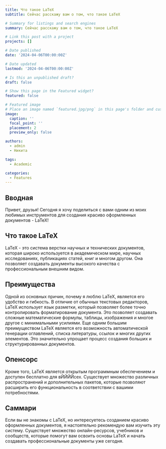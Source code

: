 ```yaml
---
title: Что такое LaTeX
subtitle: Сейчас расскажу вам о том, что такое LaTeX

# Summary for listings and search engines
summary: Сейчас расскажу вам о том, что такое LaTeX

# Link this post with a project
projects: []

# Date published
date: '2024-04-06T00:00:00Z'

# Date updated
lastmod: '2024-04-06T00:00:00Z'

# Is this an unpublished draft?
draft: false

# Show this page in the Featured widget?
featured: false

# Featured image
# Place an image named `featured.jpg/png` in this page's folder and customize its options here.
image:
  caption: ''
  focal_point: ''
  placement: 2
  preview_only: false

authors:
  - admin
  - Никита

tags:
  - Academic

categories:
  - Features
---
```


## Вводная

Привет, друзья! Сегодня я хочу поделиться с вами одним из моих любимых инструментов для создания красиво оформленных документов - LaTeX!

## Что такое LaTeX

LaTeX - это система верстки научных и технических документов, которая широко используется в академическом мире, научных исследованиях, публикациях статей, книг и многом другом. Она позволяет создавать документы высокого качества с профессиональным внешним видом.

## Преимущества

Одной из основных причин, почему я люблю LaTeX, является его удобство и гибкость. В отличие от обычных текстовых редакторов, LaTeX использует язык разметки, который позволяет более точно контролировать форматирование документа. Это позволяет создавать сложные математические формулы, таблицы, изображения и многое другое с минимальными усилиями.
Еще одним большим преимуществом LaTeX является его возможность автоматической генерации оглавлений, списка литературы, ссылок и многих других элементов. Это значительно упрощает процесс создания больших и структурированных документов.

## Опенсорс

Кроме того, LaTeX является открытым программным обеспечением и доступен бесплатно для вЙЙЙЙсех. Существует множество различных распространений и дополнительных пакетов, которые позволяют расширить его функциональность в соответствии с вашими потребностями.

## Саммари

Если вы не знакомы с LaTeX, но интересуетесь созданием красиво оформленных документов, я настоятельно рекомендую вам изучить эту систему. Существует множество онлайн-ресурсов, учебников и сообществ, которые помогут вам освоить основы LaTeX и начать создавать профессиональные документы уже сегодня.
